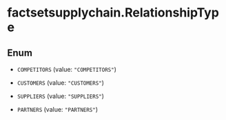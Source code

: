 # factsetsupplychain.RelationshipType

## Enum


* `COMPETITORS` (value: `"COMPETITORS"`)

* `CUSTOMERS` (value: `"CUSTOMERS"`)

* `SUPPLIERS` (value: `"SUPPLIERS"`)

* `PARTNERS` (value: `"PARTNERS"`)


